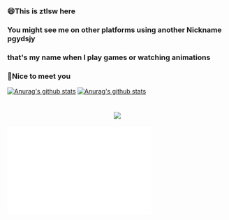 ### 😄This is ztlsw here
### You might see me on other platforms using another Nickname pgydsjy
### that's my name when I play games or watching animations 
### 👋Nice to meet you
[![Anurag's github stats](https://github-readme-stats.vercel.app/api?username=ztlsw&theme=dark)](https://github.com/anuraghazra/github-readme-stats)
[![Anurag's github stats](https://github-readme-stats.vercel.app/api/top-langs/?username=ztlsw&theme=dark)](https://github.com/anuraghazra/github-readme-stats)

<h1 align="center"> <a href="https://www.cnblogs.com/ztlsw/"> <img src="https://readme-typing-svg.herokuapp.com/?lines=你%20好%20吗;&center=true&size=27"> </a> </h1>
<embed frameborder="no" border="1" marginwidth="0" marginheight="0" width=330 height=200 src="//music.163.com/outchain/player?type=0&id=6618893852&auto=0&height=430" draggable="true">


<!--
**ztlsw/ztlsw** is a ✨ _special_ ✨ repository because its `README.md` (this file) appears on your GitHub profile.

Here are some ideas to get you started:

- 🔭 I’m currently working on ...
- 🌱 I’m currently learning ...
- 👯 I’m looking to collaborate on ...
- 🤔 I’m looking for help with ...
- 💬 Ask me about ...
- 📫 How to reach me: ...
- 😄 Pronouns: ...
- ⚡ Fun fact: ...
-->
